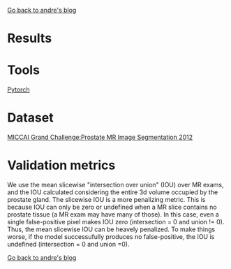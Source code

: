 [Go back to andre's blog](https://andrecavalcante.github.io)

# Results

# Tools
[Pytorch](https://pytorch.org)

# Dataset
[MICCAI Grand Challenge:Prostate MR Image Segmentation 2012](https://promise12.grand-challenge.org/home/)

# Validation metrics
We use the mean slicewise "intersection over union" (IOU) over MR exams, and the IOU calculated considering the entire 3d volume occupied by the prostate gland. The slicewise IOU is a more penalizing metric. This is because IOU can only be zero or undefined when a MR slice contains no prostate tissue (a MR exam may have many of those). In this case, even a single false-positive pixel makes IOU zero (intersection = 0 and union != 0). Thus, the mean slicewise IOU can be heavely penalized. To make things worse, if the model successufully produces no false-positive, the IOU is undefined (intersection = 0 and union =0).     
  
[Go back to andre's blog](https://andrecavalcante.github.io)
